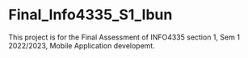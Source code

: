 # Final_Info4335_S1_Ibun
This project is for the Final Assessment of INFO4335 section 1, Sem 1 2022/2023, Mobile Application developemt.
